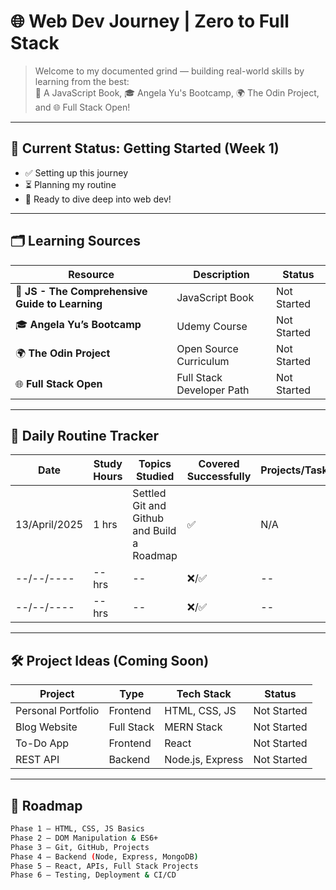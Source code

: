 # 🌐 Web Dev Journey  | Zero to Full Stack

> Welcome to my documented grind — building real-world skills by learning from the best:  
> 📘 A JavaScript Book, 🎓 Angela Yu's Bootcamp, 🌍 The Odin Project, and 🌐 Full Stack Open!

---

## 🎯 Current Status: Getting Started (Week 1)

- ✅ Setting up this journey
- ⏳ Planning my routine
- 🧠 Ready to dive deep into web dev!

---

## 🗂️ Learning Sources

| Resource | Description | Status |
|----------|-------------|--------|
| 📘 **JS - The Comprehensive Guide to Learning** | JavaScript Book | Not Started |
| 🎓 **Angela Yu’s Bootcamp** | Udemy Course | Not Started |
| 🌍 **The Odin Project** | Open Source Curriculum | Not Started |
| 🌐 **Full Stack Open** | Full Stack Developer Path | Not Started |

---

## 📅 Daily Routine Tracker

| Date | Study Hours | Topics Studied | Covered Successfully | Projects/Tasks |
|------|-------------|----------------|-----------------------|----------------|
| 13/April/2025 | 1 hrs | Settled Git and Github and Build a Roadmap | ✅ | N/A |
| --/--/---- | -- hrs | -- | ❌/✅ | -- |
| --/--/---- | -- hrs | -- | ❌/✅ | -- |



---

## 🛠️ Project Ideas (Coming Soon)

| Project | Type | Tech Stack | Status |
|--------|------|------------|--------|
| Personal Portfolio | Frontend | HTML, CSS, JS | Not Started |
| Blog Website | Full Stack | MERN Stack | Not Started |
| To-Do App | Frontend | React | Not Started |
| REST API | Backend | Node.js, Express | Not Started |

---

## 🧭 Roadmap

```bash
Phase 1 – HTML, CSS, JS Basics
Phase 2 – DOM Manipulation & ES6+
Phase 3 – Git, GitHub, Projects
Phase 4 – Backend (Node, Express, MongoDB)
Phase 5 – React, APIs, Full Stack Projects
Phase 6 – Testing, Deployment & CI/CD
